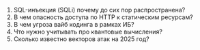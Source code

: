 1. SQL-инъекция (SQLi) почему до сих пор распространена?
2. В чем опасность доступа по HTTP к статическим ресурсам?
3. В чем угроза вайб кодинга в рамках ИБ?
4. Что нужно учитывать про квантовые вычисления?
5. Сколько известно векторов атак на 2025 год?

